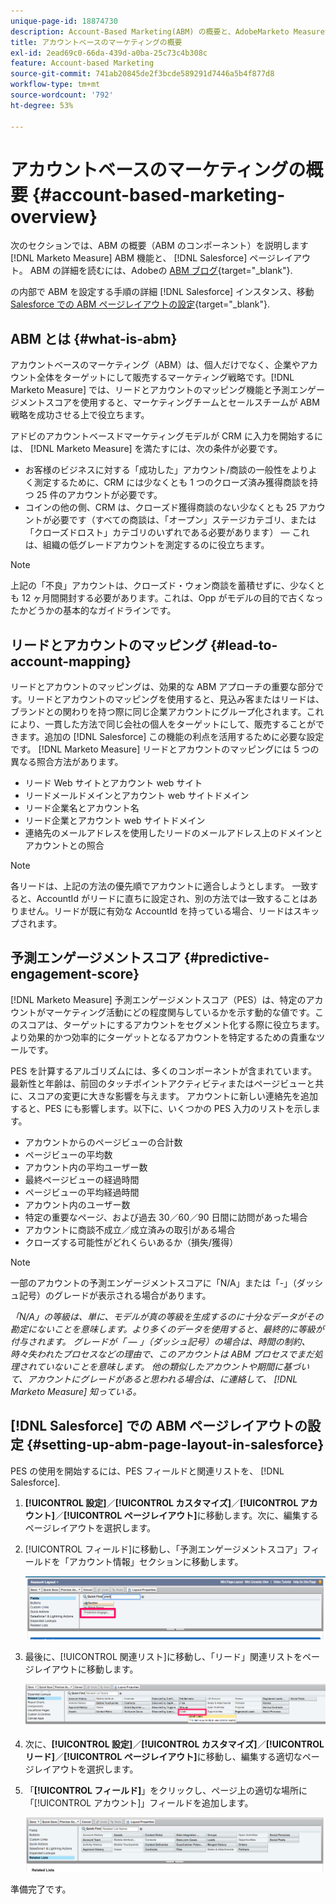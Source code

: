 ```yaml
---
unique-page-id: 18874730
description: Account-Based Marketing(ABM) の概要と、AdobeMarketo Measureが ABM 戦略の成功に役立つ情報を紹介します。
title: アカウントベースのマーケティングの概要
exl-id: 2ead69c0-66da-439d-a0ba-25c73c4b308c
feature: Account-based Marketing
source-git-commit: 741ab20845de2f3bcde589291d7446a5b4f877d8
workflow-type: tm+mt
source-wordcount: '792'
ht-degree: 53%

---
```


# アカウントベースのマーケティングの概要 {#account-based-marketing-overview}

次のセクションでは、ABM の概要（ABM のコンポーネント）を説明します [!DNL Marketo Measure] ABM 機能と、 [!DNL Salesforce] ページレイアウト。 ABM の詳細を読むには、Adobeの [ABM ブログ](https://business.adobe.com/blog/basics/account-based-marketing){target="_blank"}.

の内部で ABM を設定する手順の詳細 [!DNL Salesforce] インスタンス、移動 [Salesforce での ABM ページレイアウトの設定](/help/advanced-marketo-measure-features/account-based-marketing/account-based-marketing-overview.md#setting-up-abm-page-layout-in-salesforce){target="_blank"}.

## ABM とは {#what-is-abm}

アカウントベースのマーケティング（ABM）は、個人だけでなく、企業やアカウント全体をターゲットにして販売するマーケティング戦略です。[!DNL Marketo Measure] では、リードとアカウントのマッピング機能と予測エンゲージメントスコアを使用すると、マーケティングチームとセールスチームが ABM 戦略を成功させる上で役立ちます。

アドビのアカウントベースドマーケティングモデルが CRM に入力を開始するには、 [!DNL Marketo Measure] を満たすには、次の条件が必要です。

* お客様のビジネスに対する「成功した」アカウント/商談の一般性をよりよく測定するために、CRM には少なくとも 1 つのクローズ済み獲得商談を持つ 25 件のアカウントが必要です。
* コインの他の側、CRM は、クローズド獲得商談のない少なくとも 25 アカウントが必要です（すべての商談は、「オープン」ステージカテゴリ、または「クローズドロスト」カテゴリのいずれである必要があります） — これは、組織の低グレードアカウントを測定するのに役立ちます。

>[!NOTE]
>
>上記の「不良」アカウントは、クローズド・ウォン商談を蓄積せずに、少なくとも 12 ヶ月間開封する必要があります。これは、Opp がモデルの目的で古くなったかどうかの基本的なガイドラインです。

## リードとアカウントのマッピング {#lead-to-account-mapping}

リードとアカウントのマッピングは、効果的な ABM アプローチの重要な部分です。リードとアカウントのマッピングを使用すると、見込み客またはリードは、ブランドとの関わりを持つ際に同じ企業アカウントにグループ化されます。これにより、一貫した方法で同じ会社の個人をターゲットにして、販売することができます。追加の [!DNL Salesforce] この機能の利点を活用するために必要な設定です。 [!DNL Marketo Measure] リードとアカウントのマッピングには 5 つの異なる照合方法があります。

* リード Web サイトとアカウント web サイト
* リードメールドメインとアカウント web サイトドメイン
* リード企業名とアカウント名
* リード企業とアカウント web サイトドメイン
* 連絡先のメールアドレスを使用したリードのメールアドレス上のドメインとアカウントとの照合

>[!NOTE]
>
>各リードは、上記の方法の優先順でアカウントに適合しようとします。 一致すると、AccountId がリードに直ちに設定され、別の方法では一致することはありません。リードが既に有効な AccountId を持っている場合、リードはスキップされます。

## 予測エンゲージメントスコア {#predictive-engagement-score}

[!DNL Marketo Measure] 予測エンゲージメントスコア（PES）は、特定のアカウントがマーケティング活動にどの程度関与しているかを示す動的な値です。このスコアは、ターゲットにするアカウントをセグメント化する際に役立ちます。より効果的かつ効率的にターゲットとなるアカウントを特定するための貴重なツールです。

PES を計算するアルゴリズムには、多くのコンポーネントが含まれています。最新性と年齢は、前回のタッチポイントアクティビティまたはページビューと共に、スコアの変更に大きな影響を与えます。 アカウントに新しい連絡先を追加すると、PES にも影響します。以下に、いくつかの PES 入力のリストを示します。

* アカウントからのページビューの合計数
* ページビューの平均数
* アカウント内の平均ユーザー数
* 最終ページビューの経過時間
* ページビューの平均経過時間
* アカウント内のユーザー数
* 特定の重要なページ、および過去 30／60／90 日間に訪問があった場合
* アカウントに商談不成立／成立済みの取引がある場合
* クローズする可能性がどれくらいあるか（損失/獲得）

>[!NOTE]
>
>一部のアカウントの予測エンゲージメントスコアに「N/A」または「-」（ダッシュ記号）のグレードが表示される場合があります。

_「N/A」の等級は、単に、モデルが真の等級を生成するのに十分なデータがその勘定にないことを意味します。より多くのデータを使用すると、最終的に等級が付与されます。_
_グレードが「 — 」（ダッシュ記号）の場合は、時間の制約、時々失われたプロセスなどの理由で、このアカウントは ABM プロセスでまだ処理されていないことを意味します。 他の類似したアカウントや期間に基づいて、アカウントにグレードがあると思われる場合は、に連絡して、 [!DNL Marketo Measure] 知っている。_

## [!DNL Salesforce] での ABM ページレイアウトの設定 {#setting-up-abm-page-layout-in-salesforce}

PES の使用を開始するには、PES フィールドと関連リストを、 [!DNL Salesforce].

1. **[!UICONTROL 設定]**／**[!UICONTROL カスタマイズ]**／**[!UICONTROL アカウント]**／**[!UICONTROL ページレイアウト]**&#x200B;に移動します。次に、編集するページレイアウトを選択します。
1. [!UICONTROL フィールド]に移動し、「予測エンゲージメントスコア」フィールドを「アカウント情報」セクションに移動します。

   ![](assets/1.png)

1. 最後に、[!UICONTROL 関連リスト]に移動し、「リード」関連リストをページレイアウトに移動します。

   ![](assets/2.png)

1. 次に、**[!UICONTROL 設定]**／**[!UICONTROL カスタマイズ]**／**[!UICONTROL リード]**／**[!UICONTROL ページレイアウト]**&#x200B;に移動し、編集する適切なページレイアウトを選択します。
1. 「**[!UICONTROL フィールド]**」をクリックし、ページ上の適切な場所に「[!UICONTROL アカウント]」フィールドを追加します。

   ![](assets/3.png)

準備完了です。

